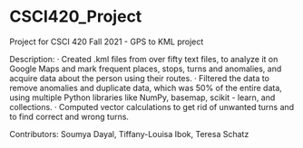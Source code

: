 # CSCI420_Project
Project for CSCI 420 Fall 2021 - GPS to KML project

Description:
·	Created .kml files from over fifty text files, to analyze it on Google Maps and mark frequent places, stops, turns and anomalies, and acquire data about the person using their routes. 
·	Filtered the data to remove anomalies and duplicate data, which was 50% of the entire data, using multiple Python libraries like NumPy, basemap, scikit - learn, and collections. 
·	Computed vector calculations to get rid of unwanted turns and to find correct and wrong turns. 

Contributors: Soumya Dayal, Tiffany-Louisa Ibok, Teresa Schatz
